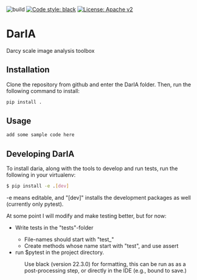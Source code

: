 ![build](https://github.com/EStorvik/DarIA/workflows/Build%20test/badge.svg)
[![Code style: black](https://img.shields.io/badge/code%20style-black-000000.svg)](https://github.com/psf/black)
[![License: Apache v2](https://img.shields.io/hexpm/l/apa)](https://opensource.org/licenses/Apache-2.0)

# DarIA
Darcy scale image analysis toolbox

## Installation
Clone the repository from github and enter the DarIA folder. Then, run the following command to install:

```bash
pip install .
```

## Usage

```python
add some sample code here
```

## Developing DarIA
To install daria, along with the tools to develop and run tests, run the following in your virtualenv:
```bash
$ pip install -e .[dev]
```
-e means editable, and "[dev]" installs the development packages as well (currently only pytest).

At some point I will modify and make testing better, but for now:
<ul>
    <li> Write tests in the "tests"-folder</li>
    <ul>
        <li> File-names should start with "test_" </li>
        <li> Create methods whose name start with "test", and use assert </li>
    </ul>
    <li> run $pytest in the project directory.
<ul>

Use black (version 22.3.0) for formatting, this can be run as as a post-processing step, or directly in the IDE (e.g., bound to save.)

